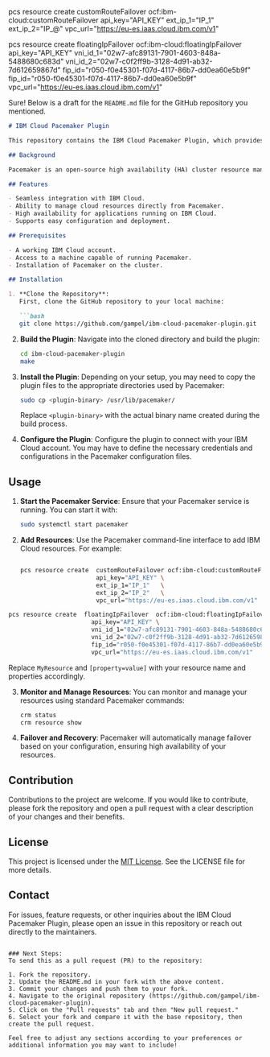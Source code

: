 pcs resource create  customRouteFailover ocf:ibm-cloud:customRouteFailover api_key="API_KEY" ext_ip_1="IP_1" ext_ip_2="IP_@" vpc_url="https://eu-es.iaas.cloud.ibm.com/v1"




pcs resource create  floatingIpFailover  ocf:ibm-cloud:floatingIpFailover  api_key="API_KEY" vni_id_1="02w7-afc89131-7901-4603-848a-5488680c683d" vni_id_2="02w7-c0f2ff9b-3128-4d91-ab32-7d612659867d" fip_id="r050-f0e45301-f07d-4117-86b7-dd0ea60e5b9f" fip_id="r050-f0e45301-f07d-4117-86b7-dd0ea60e5b9f" vpc_url="https://eu-es.iaas.cloud.ibm.com/v1"

Sure! Below is a draft for the `README.md` file for the GitHub repository you mentioned. 

```markdown
# IBM Cloud Pacemaker Plugin

This repository contains the IBM Cloud Pacemaker Plugin, which provides integration between IBM Cloud and the Pacemaker cluster resource manager. The plugin enables you to manage cloud resources and deployment within Pacemaker, allowing high availability for your applications in the IBM Cloud environment.

## Background

Pacemaker is an open-source high availability (HA) cluster resource manager that is widely used for managing resources in a cluster. The IBM Cloud Pacemaker Plugin extends Pacemaker’s capabilities by adding support for managing IBM Cloud resources, providing an easy way to deploy cloud-based applications in a high-availability setup.

## Features

- Seamless integration with IBM Cloud.
- Ability to manage cloud resources directly from Pacemaker.
- High availability for applications running on IBM Cloud.
- Supports easy configuration and deployment.

## Prerequisites

- A working IBM Cloud account.
- Access to a machine capable of running Pacemaker.
- Installation of Pacemaker on the cluster.

## Installation

1. **Clone the Repository**:
   First, clone the GitHub repository to your local machine:

   ```bash
   git clone https://github.com/gampel/ibm-cloud-pacemaker-plugin.git
   ```

2. **Build the Plugin**:
   Navigate into the cloned directory and build the plugin:

   ```bash
   cd ibm-cloud-pacemaker-plugin
   make
   ```

3. **Install the Plugin**:
   Depending on your setup, you may need to copy the plugin files to the appropriate directories used by Pacemaker:

   ```bash
   sudo cp <plugin-binary> /usr/lib/pacemaker/
   ```

   Replace `<plugin-binary>` with the actual binary name created during the build process.

4. **Configure the Plugin**:
   Configure the plugin to connect with your IBM Cloud account. You may have to define the necessary credentials and configurations in the Pacemaker configuration files.

## Usage

1. **Start the Pacemaker Service**:
   Ensure that your Pacemaker service is running. You can start it with:

   ```bash
   sudo systemctl start pacemaker
   ```

2. **Add Resources**:
   Use the Pacemaker command-line interface to add IBM Cloud resources. For example:

   ```bash
   
   pcs resource create  customRouteFailover ocf:ibm-cloud:customRouteFailover   \
                        api_key="API_KEY" \
                        ext_ip_1="IP_1"   \
                        ext_ip_2="IP_2"   \
                        vpc_url="https://eu-es.iaas.cloud.ibm.com/v1"
   ```
```bash   
pcs resource create  floatingIpFailover  ocf:ibm-cloud:floatingIpFailover  \
                       api_key="API_KEY" \
                       vni_id_1="02w7-afc89131-7901-4603-848a-5488680c683d" \
                       vni_id_2="02w7-c0f2ff9b-3128-4d91-ab32-7d612659867d" \
                       fip_id="r050-f0e45301-f07d-4117-86b7-dd0ea60e5b9f" \
                       vpc_url="https://eu-es.iaas.cloud.ibm.com/v1"
   ```
   Replace `MyResource` and `[property=value]` with your resource name and properties accordingly.

3. **Monitor and Manage Resources**:
   You can monitor and manage your resources using standard Pacemaker commands:

   ```bash
   crm status
   crm resource show
   ```

4. **Failover and Recovery**:
   Pacemaker will automatically manage failover based on your configuration, ensuring high availability of your resources.

## Contribution

Contributions to the project are welcome. If you would like to contribute, please fork the repository and open a pull request with a clear description of your changes and their benefits.

## License

This project is licensed under the [MIT License](LICENSE). See the LICENSE file for more details.

## Contact

For issues, feature requests, or other inquiries about the IBM Cloud Pacemaker Plugin, please open an issue in this repository or reach out directly to the maintainers.
```

### Next Steps:
To send this as a pull request (PR) to the repository:

1. Fork the repository.
2. Update the README.md in your fork with the above content.
3. Commit your changes and push them to your fork.
4. Navigate to the original repository (https://github.com/gampel/ibm-cloud-pacemaker-plugin).
5. Click on the "Pull requests" tab and then "New pull request."
6. Select your fork and compare it with the base repository, then create the pull request.

Feel free to adjust any sections according to your preferences or additional information you may want to include!
